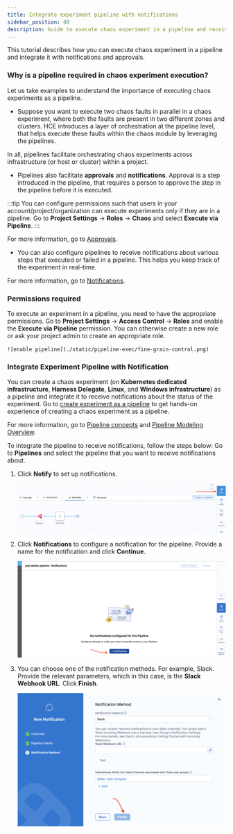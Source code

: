 ```yaml
---
title: Integrate experiment pipeline with notifications
sidebar_position: 40
description: Guide to execute chaos experiment in a pipeline and receive notifications about experiment execution.
---
```


This tutorial describes how you can execute chaos experiment in a pipeline and integrate it with notifications and approvals.

### Why is a pipeline required in chaos experiment execution?

Let us take examples to understand the importance of executing chaos experiments as a pipeline.

- Suppose you want to execute two chaos faults in parallel in a chaos experiment, where both the faults are present in two different zones and clusters. HCE introduces a layer of orchestration at the pipeline level, that helps execute these faults within the chaos module by leveraging the pipelines.

In all, pipelines facilitate orchestrating chaos experiments across infrastructure (or host or cluster) within a project.

- Pipelines also facilitate **approvals** and **notifications**. Approval is a step introduced in the pipeline, that requires a person to approve the step in the pipeline before it is executed.

:::tip
You can configure permissions such that users in your account/project/organization can execute experiments only if they are in a pipeline. Go to **Project Settings** -> **Roles** -> **Chaos** and select **Execute via Pipeline**.
:::

For more information, go to [Approvals](/docs/platform/approvals/approvals-tutorial).

- You can also configure pipelines to receive notifications about various steps that executed or failed in a pipeline. This helps you keep track of the experiment in real-time.

For more information, go to [Notifications](/docs/platform/notifications/notification-settings).

### Permissions required

To execute an experiment in a pipeline, you need to have the appropriate permissions. Go to **Project Settings** -> **Access Control** -> **Roles** and enable the **Execute via Pipeline** permission. You can otherwise create a new role or ask your project admin to create an appropriate role.

    ![enable pipeline](./static/pipeline-exec/fine-grain-control.png)

### Integrate Experiment Pipeline with Notification

You can create a chaos experiment (on **Kubernetes dedicated infrastructure**, **Harness Delegate**, **Linux**, and **Windows infrastructure**) as a pipeline and integrate it to receive notifications about the status of the experiment. Go to [create experiment as a pipeline](/docs/chaos-engineering/use-harness-ce/experiments/create-experiments#create-experiment-as-a-pipeline) to get hands-on experience of creating a chaos experiment as a pipeline.

For more information, go to [Pipeline concepts](/docs/continuous-integration/get-started/key-concepts) and [Pipeline Modeling Overview](/docs/continuous-delivery/get-started/cd-pipeline-modeling-overview).

To integrate the pipeline to receive notifications, follow the steps below:
Go to **Pipelines** and select the pipeline that you want to receive notifications about.

1. Click **Notify** to set up notifications.

    ![](./static/pipeline-exec/notify-1.png)

2. Click **Notifications** to configure a notification for the pipeline. Provide a name for the notification and click **Continue**.

    ![](./static/pipeline-exec/create-2.png)

3. You can choose one of the notification methods. For example, Slack. Provide the relevant parameters, which in this case, is the **Slack Webhook URL**. Click **Finish**.

    ![](./static/pipeline-exec/provide-params-4.png)




